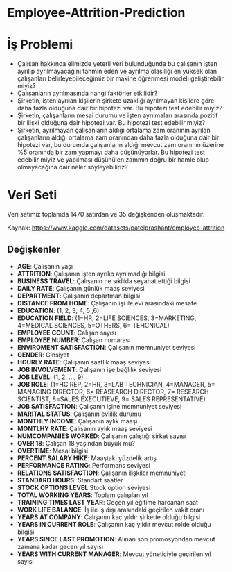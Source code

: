 # Employee-Attrition-Prediction

# İş Problemi
* Çalışan hakkında elimizde yeterli veri bulunduğunda bu çalışanın işten ayrılıp ayrılmayacağını tahmin eden ve ayrılma olasılığı en yüksek olan çalışanları belirleyebileceğimiz bir makine öğrenmesi modeli geliştirebilir miyiz?
* Çalışanların ayrılmasında hangi faktörler etkilidir?
* Şirketin, işten ayrılan kişilerin şirkete uzaklığı ayrılmayan kişilere göre daha fazla olduğuna dair bir hipotezi var. Bu hipotezi test edebilir miyiz?
* Şirketin, çalışanların mesai durumu ve işten ayrılmaları arasında pozitif bir ilişki olduğuna dair hipotezi var.  Bu hipotezi test edebilir miyiz?
* Şirketin, ayrılmayan çalışanların aldığı ortalama zam oranının ayrılan çalışanların aldığı ortalama zam oranından daha fazla olduğuna dair bir hipotezi var, bu durumda çalışanların aldığı mevcut zam oranının üzerine %5 oranında bir zam yapmayı daha düşünüyorlar. Bu hipotezi test edebilir miyiz ve yapılması düşünülen zammın doğru bir hamle olup olmayacağına dair neler söyleyebiliriz?
# Veri Seti
Veri setimiz toplamda 1470 satırdan ve 35 değişkenden oluşmaktadır.

Kaynak: https://www.kaggle.com/datasets/patelprashant/employee-attrition
## Değişkenler
* **AGE**: Çalışanın yaşı
* **ATTRITION**: Çalışanın işten ayrılıp ayrılmadığı bilgisi
* **BUSINESS TRAVEL**: Çalışanın ne sıklıkla seyahat ettiği bilgisi
* **DAILY RATE**: Çalışanın günlük maaş seviyesi
* **DEPARTMENT**: Çalışanın departman bilgisi
* **DISTANCE FROM HOME**: Çalışanın işi ile evi arasındaki mesafe
* **EDUCATION**: (1, 2, 3, 4, 5 ,6)
* **EDUCATION FIELD**: (1=HR, 2=LIFE SCIENCES, 3=MARKETING, 4=MEDICAL SCIENCES, 5=OTHERS, 6= TEHCNICAL)
* **EMPLOYEE COUNT**: Çalışan sayısı
* **EMPLOYEE NUMBER**: Çalışan numarası
* **ENVIROMENT SATISFACTION**: Çalışanın memnuniyet seviyesi
* **GENDER**: Cinsiyet
* **HOURLY RATE**: Çalışanın saatlik maaş seviyesi
* **JOB INVOLVEMENT**: Çalışanın işe bağlılık seviyesi
* **JOB LEVEL**: (1, 2, ..., 9)
* **JOB ROLE**: (1=HC REP, 2=HR, 3=LAB TECHNICIAN, 4=MANAGER, 5= MANAGING DIRECTOR, 6= REASEARCH DIRECTOR, 7= RESEARCH SCIENTIST, 8=SALES EXECUTIEVE, 9= SALES REPRESENTATIVE)
* **JOB SATISFACTION**: Çalışanın işine memnuniyet seviyesi
* **MARITAL STATUS**: Çalışanın evlilik durumu
* **MONTHLY INCOME**: Çalışanın aylık maaşı
* **MONTLHY RATE**: Çalışanın aylık maaş seviyesi
* **NUMCOMPANIES WORKED**: Çalışanın çalıştığı şirket sayısı
* **OVER 18**: Çalışan 18 yaşından büyük mü?
* **OVERTIME**: Mesai bilgisi
* **PERCENT SALARY HIKE**: Maaştaki yüzdelik artış
* **PERFORMANCE RATING**: Performans seviyesi
* **RELATIONS SATISFACTION**: Çalışanın ilişkiler memnuniyeti
* **STANDARD HOURS**: Standart saatler
* **STOCK OPTIONS LEVEL**:Stock option seviyesi
* **TOTAL WORKING YEARS**: Toplam çalışılan yıl
* **TRAINING TIMES LAST YEAR**: Geçen yıl eğitime harcanan saat
* **WORK LIFE BALANCE**: İş ile iş dışı arasındaki geçirilen vakit oranı
* **YEARS AT COMPANY**: Çalışanın kaç yıldır şirkette olduğu bilgisi
* **YEARS IN CURRENT ROLE**: Çalışanın kaç yıldır mevcut rolde olduğu bilgisi
* **YEARS SINCE LAST PROMOTION**: Alınan son promosyondan mevcut zamana kadar geçen yıl sayısı
* **YEARS WITH CURRENT MANAGER**: Mevcut yöneticiyle geçirilen yıl sayısı
